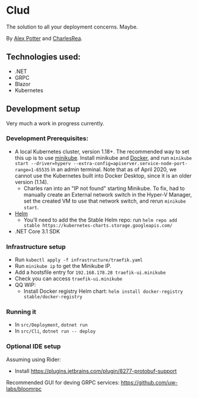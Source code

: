 # Clud

The solution to all your deployment concerns. Maybe.

By [Alex Potter](https://github.com/AlexJPotter) and [CharlesRea](https://github.com/CharlesRea).

## Technologies used:
* .NET
* GRPC
* Blazor
* Kubernetes

## Development setup

Very much a work in progress currently.

### Development Prerequisites:
* A local Kubernetes cluster, version 1.18+. The recommended way to set this up is to use [minikube](https://minikube.sigs.k8s.io/docs/start/). Install minikube and [Docker](https://docs.docker.com/get-docker/), and run `minikube start --driver=hyperv --extra-config=apiserver.service-node-port-range=1-65535` in an admin terminal. Note that as of April 2020, we cannot use the Kubernetes built into Docker Desktop, since it is an older version (1.14).
  * Charles ran into an "IP not found" starting Minikube. To fix, had to manually create an External network switch in the Hyper-V Manager, set the created VM to use that network switch, and rerun `minikube start`.
* [Helm](https://helm.sh/docs/intro/install/)
  * You'll need to add the the Stable Helm repo: run `helm repo add stable https://kubernetes-charts.storage.googleapis.com/`
* .NET Core 3.1 SDK

### Infrastructure setup
* Run `kubectl apply -f infrastructure/traefik.yaml`
* Run `minikube ip` to get the Minikube IP.
* Add a hostsfile entry for `192.168.178.28 traefik-ui.minikube`
* Check you can access `traefik-ui.minikube`
* QQ WIP:
  * Install Docker registry Helm chart: `helm install docker-registry stable/docker-registry`

### Running it
* In `src/Deployment`, `dotnet run`
* In `src/Cli`, `dotnet run -- deploy`

### Optional IDE setup
Assuming using Rider:
* Install https://plugins.jetbrains.com/plugin/8277-protobuf-support

Recommended GUI for deving GRPC services: https://github.com/uw-labs/bloomrpc